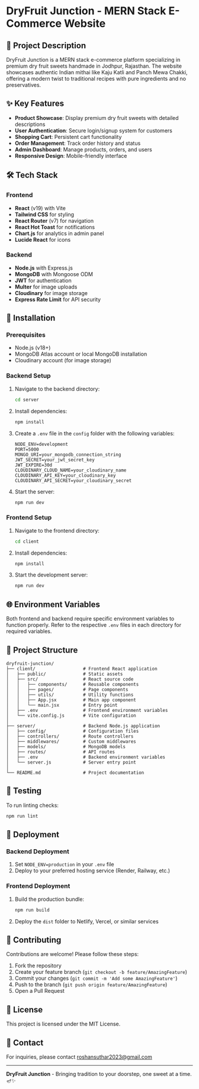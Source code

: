 # DryFruit Junction - MERN Stack E-Commerce Website

## 📝 Project Description

DryFruit Junction is a MERN stack e-commerce platform specializing in premium dry fruit sweets handmade in Jodhpur, Rajasthan. The website showcases authentic Indian mithai like Kaju Katli and Panch Mewa Chakki, offering a modern twist to traditional recipes with pure ingredients and no preservatives.

## ✨ Key Features

- **Product Showcase**: Display premium dry fruit sweets with detailed descriptions
- **User Authentication**: Secure login/signup system for customers
- **Shopping Cart**: Persistent cart functionality
- **Order Management**: Track order history and status
- **Admin Dashboard**: Manage products, orders, and users
- **Responsive Design**: Mobile-friendly interface

## 🛠️ Tech Stack

### Frontend
- **React** (v19) with Vite
- **Tailwind CSS** for styling
- **React Router** (v7) for navigation
- **React Hot Toast** for notifications
- **Chart.js** for analytics in admin panel
- **Lucide React** for icons

### Backend
- **Node.js** with Express.js
- **MongoDB** with Mongoose ODM
- **JWT** for authentication
- **Multer** for image uploads
- **Cloudinary** for image storage
- **Express Rate Limit** for API security

## 🚀 Installation

### Prerequisites
- Node.js (v18+)
- MongoDB Atlas account or local MongoDB installation
- Cloudinary account (for image storage)

### Backend Setup

1. Navigate to the backend directory:
   ```bash
   cd server
   ```

2. Install dependencies:
   ```bash
   npm install
   ```

3. Create a `.env` file in the `config` folder with the following variables:
   ```
   NODE_ENV=development
   PORT=5000
   MONGO_URI=your_mongodb_connection_string
   JWT_SECRET=your_jwt_secret_key
   JWT_EXPIRE=30d
   CLOUDINARY_CLOUD_NAME=your_cloudinary_name
   CLOUDINARY_API_KEY=your_cloudinary_key
   CLOUDINARY_API_SECRET=your_cloudinary_secret
   ```

4. Start the server:
   ```bash
   npm run dev
   ```

### Frontend Setup

1. Navigate to the frontend directory:
   ```bash
   cd client
   ```

2. Install dependencies:
   ```bash
   npm install
   ```

3. Start the development server:
   ```bash
   npm run dev
   ```

## 🌐 Environment Variables

Both frontend and backend require specific environment variables to function properly. Refer to the respective `.env` files in each directory for required variables.

## 📂 Project Structure

```
dryfruit-junction/
├── client/                  # Frontend React application
│   ├── public/              # Static assets
│   ├── src/                 # React source code
│   │   ├── components/      # Reusable components
│   │   ├── pages/           # Page components
│   │   ├── utils/           # Utility functions
│   │   ├── App.jsx          # Main app component
│   │   └── main.jsx         # Entry point
│   ├── .env                 # Frontend environment variables
│   └── vite.config.js       # Vite configuration
│
├── server/                  # Backend Node.js application
│   ├── config/              # Configuration files
│   ├── controllers/         # Route controllers
│   ├── middlewares/         # Custom middlewares
│   ├── models/              # MongoDB models
│   ├── routes/              # API routes
│   ├── .env                 # Backend environment variables
│   └── server.js            # Server entry point
│
└── README.md                # Project documentation
```

## 🧪 Testing

To run linting checks:
```bash
npm run lint
```

## 🌟 Deployment

### Backend Deployment
1. Set `NODE_ENV=production` in your `.env` file
2. Deploy to your preferred hosting service (Render, Railway, etc.)

### Frontend Deployment
1. Build the production bundle:
   ```bash
   npm run build
   ```
2. Deploy the `dist` folder to Netlify, Vercel, or similar services

## 🤝 Contributing

Contributions are welcome! Please follow these steps:
1. Fork the repository
2. Create your feature branch (`git checkout -b feature/AmazingFeature`)
3. Commit your changes (`git commit -m 'Add some AmazingFeature'`)
4. Push to the branch (`git push origin feature/AmazingFeature`)
5. Open a Pull Request

## 📄 License

This project is licensed under the MIT License.

## 📧 Contact

For inquiries, please contact [roshansuthar2023@gmail.com](mailto:roshansuthar2023@gmail.com)

---

**DryFruit Junction** - Bringing tradition to your doorstep, one sweet at a time. 🪔✨